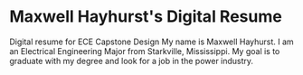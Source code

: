 # Maxwell Hayhurst's Digital Resume
Digital resume for ECE Capstone Design
My name is Maxwell Hayhurst. I am an Electrical Engineering Major from Starkville, Mississippi. My goal is to graduate with my degree and look for a job in the power industry.
